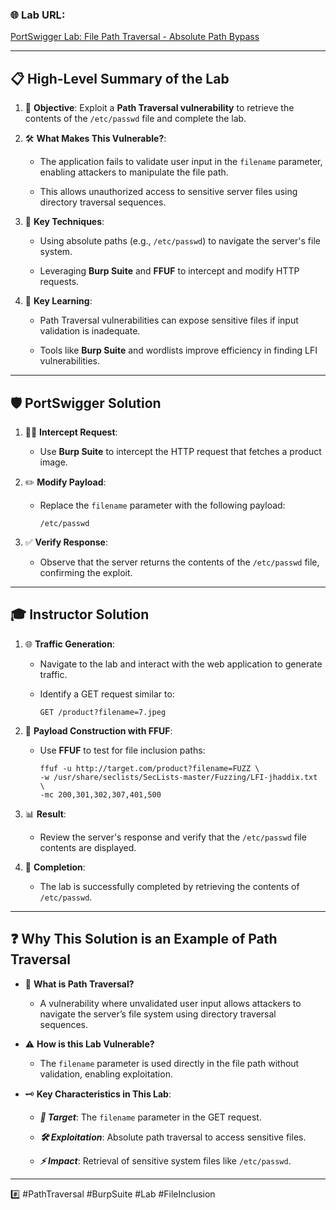 ### 🌐 **Lab URL**:

[PortSwigger Lab: File Path Traversal - Absolute Path Bypass](https://portswigger.net/web-security/file-path-traversal/lab-absolute-path-bypass)

---

## 📋 **High-Level Summary of the Lab**

1. 🎯 **Objective**: Exploit a **Path Traversal vulnerability** to retrieve the contents of the `/etc/passwd` file and complete the lab.
    
2. 🛠️ **What Makes This Vulnerable?**:
    
    - The application fails to validate user input in the `filename` parameter, enabling attackers to manipulate the file path.
        
    - This allows unauthorized access to sensitive server files using directory traversal sequences.
        
3. 🔑 **Key Techniques**:
    
    - Using absolute paths (e.g., `/etc/passwd`) to navigate the server's file system.
        
    - Leveraging **Burp Suite** and **FFUF** to intercept and modify HTTP requests.
        
4. 📖 **Key Learning**:
    
    - Path Traversal vulnerabilities can expose sensitive files if input validation is inadequate.
        
    - Tools like **Burp Suite** and wordlists improve efficiency in finding LFI vulnerabilities.
        

---

## 🛡️ **PortSwigger Solution**

1. 🕵️‍♂️ **Intercept Request**:
    
    - Use **Burp Suite** to intercept the HTTP request that fetches a product image.
        
2. ✏️ **Modify Payload**:
    
    - Replace the `filename` parameter with the following payload:
        
        ```
        /etc/passwd
        ```
        
3. ✅ **Verify Response**:
    
    - Observe that the server returns the contents of the `/etc/passwd` file, confirming the exploit.
        

---

## 🎓 **Instructor Solution**

1. 🌐 **Traffic Generation**:
    
    - Navigate to the lab and interact with the web application to generate traffic.
        
    - Identify a GET request similar to:
        
        ```
        GET /product?filename=7.jpeg
        ```
        
2. 🧪 **Payload Construction with FFUF**:
    
    - Use **FFUF** to test for file inclusion paths:
        
        ```
        ffuf -u http://target.com/product?filename=FUZZ \
        -w /usr/share/seclists/SecLists-master/Fuzzing/LFI-jhaddix.txt \
        -mc 200,301,302,307,401,500
        ```
        
3. 📊 **Result**:
    
    - Review the server's response and verify that the `/etc/passwd` file contents are displayed.
        
4. 🏁 **Completion**:
    
    - The lab is successfully completed by retrieving the contents of `/etc/passwd`.
        

---

## ❓ **Why This Solution is an Example of Path Traversal**

- 🧐 **What is Path Traversal?**
    
    - A vulnerability where unvalidated user input allows attackers to navigate the server’s file system using directory traversal sequences.
        
- ⚠️ **How is this Lab Vulnerable?**
    
    - The `filename` parameter is used directly in the file path without validation, enabling exploitation.
        
- 🗝️ **Key Characteristics in This Lab**:
    
    - **_🎯 Target_**: The `filename` parameter in the GET request.
        
    - **_🛠️ Exploitation_**: Absolute path traversal to access sensitive files.
        
    - **_⚡ Impact_**: Retrieval of sensitive system files like `/etc/passwd`.
        

---

#️⃣ #PathTraversal #BurpSuite #Lab #FileInclusion